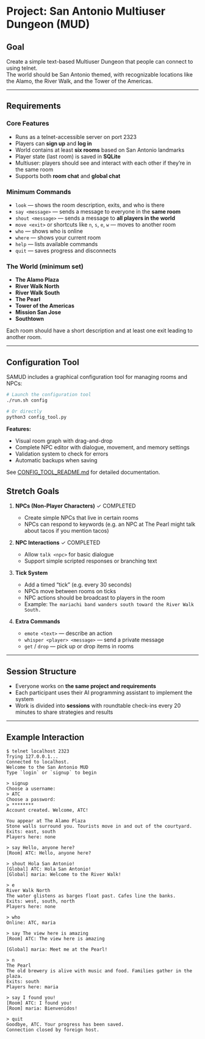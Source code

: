 # Project: San Antonio Multiuser Dungeon (MUD)

## Goal
Create a simple text-based Multiuser Dungeon that people can connect to using telnet.  
The world should be San Antonio themed, with recognizable locations like the Alamo, the River Walk, and the Tower of the Americas.

---

## Requirements

### Core Features
- Runs as a telnet-accessible server on port 2323  
- Players can **sign up** and **log in**  
- World contains at least **six rooms** based on San Antonio landmarks  
- Player state (last room) is saved in **SQLite**  
- Multiuser: players should see and interact with each other if they’re in the same room  
- Supports both **room chat** and **global chat**  

### Minimum Commands
- `look` — shows the room description, exits, and who is there  
- `say <message>` — sends a message to everyone in the **same room**  
- `shout <message>` — sends a message to **all players in the world**  
- `move <exit>` or shortcuts like `n`, `s`, `e`, `w` — moves to another room  
- `who` — shows who is online  
- `where` — shows your current room  
- `help` — lists available commands  
- `quit` — saves progress and disconnects  

### The World (minimum set)
- **The Alamo Plaza**  
- **River Walk North**  
- **River Walk South**  
- **The Pearl**  
- **Tower of the Americas**  
- **Mission San Jose**  
- **Southtown**  

Each room should have a short description and at least one exit leading to another room.

---

## Configuration Tool

SAMUD includes a graphical configuration tool for managing rooms and NPCs:

```bash
# Launch the configuration tool
./run.sh config

# Or directly
python3 config_tool.py
```

**Features:**
- Visual room graph with drag-and-drop
- Complete NPC editor with dialogue, movement, and memory settings
- Validation system to check for errors
- Automatic backups when saving

See [CONFIG_TOOL_README.md](CONFIG_TOOL_README.md) for detailed documentation.

## Stretch Goals

1. **NPCs (Non-Player Characters)**  ✓ COMPLETED
   - Create simple NPCs that live in certain rooms
   - NPCs can respond to keywords (e.g. an NPC at The Pearl might talk about tacos if you mention tacos)

2. **NPC Interactions**  ✓ COMPLETED
   - Allow `talk <npc>` for basic dialogue
   - Support simple scripted responses or branching text  

3. **Tick System**  
   - Add a timed “tick” (e.g. every 30 seconds)  
   - NPCs move between rooms on ticks  
   - NPC actions should be broadcast to players in the room  
   - Example: `The mariachi band wanders south toward the River Walk South.`  

4. **Extra Commands**  
   - `emote <text>` — describe an action  
   - `whisper <player> <message>` — send a private message  
   - `get` / `drop` — pick up or drop items in rooms  

---

## Session Structure
- Everyone works on **the same project and requirements**  
- Each participant uses their AI programming assistant to implement the system  
- Work is divided into **sessions** with roundtable check-ins every 20 minutes to share strategies and results  

---

## Example Interaction

```text
$ telnet localhost 2323
Trying 127.0.0.1...
Connected to localhost.
Welcome to the San Antonio MUD
Type `login` or `signup` to begin

> signup
Choose a username:
> ATC
Choose a password:
> ********
Account created. Welcome, ATC!

You appear at The Alamo Plaza
Stone walls surround you. Tourists move in and out of the courtyard.
Exits: east, south
Players here: none

> say Hello, anyone here?
[Room] ATC: Hello, anyone here?

> shout Hola San Antonio!
[Global] ATC: Hola San Antonio!
[Global] maria: Welcome to the River Walk!

> e
River Walk North
The water glistens as barges float past. Cafes line the banks.
Exits: west, south, north
Players here: none

> who
Online: ATC, maria

> say The view here is amazing
[Room] ATC: The view here is amazing

[Global] maria: Meet me at the Pearl!

> n
The Pearl
The old brewery is alive with music and food. Families gather in the plaza.
Exits: south
Players here: maria

> say I found you!
[Room] ATC: I found you!
[Room] maria: Bienvenidos!

> quit
Goodbye, ATC. Your progress has been saved.
Connection closed by foreign host.
